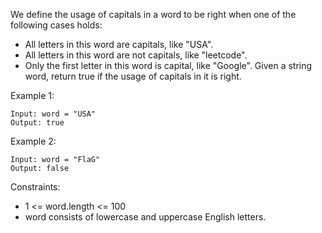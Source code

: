 We define the usage of capitals in a word to be right when one of the following cases holds:

 - All letters in this word are capitals, like "USA".
 - All letters in this word are not capitals, like "leetcode".
 - Only the first letter in this word is capital, like "Google".
Given a string word, return true if the usage of capitals in it is right.



Example 1:

```
Input: word = "USA"
Output: true
```

Example 2:

```
Input: word = "FlaG"
Output: false
```

Constraints:

 - 1 <= word.length <= 100
 - word consists of lowercase and uppercase English letters.